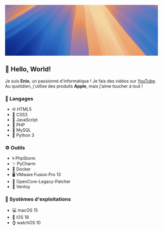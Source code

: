 ![banner](./assets/banner.png)
## 👋 Hello, World!
Je suis **Enio**, un passionné d'informatique ! Je fais des vidéos sur [YouTube](https://youtube.com/@enioaiello). Au quotidien, j'utilise des produits **Apple**, mais j'aime toucher à tout !
### 🔰 Langages
- 🌐 HTML5
- 🎨 CSS3
- 🤖 JavaScript
- 🐘 PHP
- 🐬 MySQL
- 🐍 Python 3
### ⚙️ Outils
- 🌀 PhpStorm
- ✨ PyCharm
- 🔰 Docker
- 🖥️ VMware Fusion Pro 13
- 🔄 OpenCore-Legacy-Patcher
- 💾 Ventoy
### 💠 Systèmes d'exploitations
- 💻 macOS 15
- 📱 iOS 18
- ⌚️ watchOS 10
